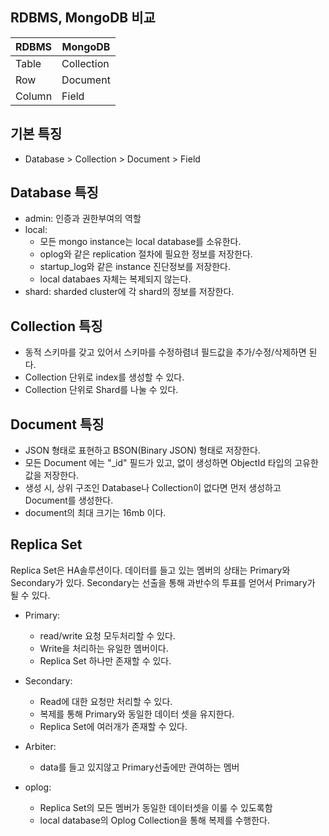 ## RDBMS, MongoDB 비교 
|RDBMS|MongoDB|
|-----|-----|
|Table|Collection|
|Row|Document|
|Column|Field|

## 기본 특징
- Database > Collection > Document > Field

## Database 특징
- admin: 인증과 권한부여의 역할
- local: 
    - 모든 mongo instance는 local database를 소유한다.
    - oplog와 같은 replication 절차에 필요한 정보를 저장한다.
    - startup_log와 같은 instance 진단정보를 저장한다.
    - local databaes 자체는 복제되지 않는다.
 - shard: sharded cluster에 각 shard의 정보를 저장한다.
   
## Collection 특징
- 동적 스키마를 갖고 있어서 스키마를 수정하렴녀 필드값을 추가/수정/삭제하면 된다.
- Collection 단위로 index를 생성할 수 있다.
- Collection 단위로 Shard를 나눌 수 있다.

## Document 특징
- JSON 형태로 표현하고 BSON(Binary JSON) 형태로 저장한다.
- 모든 Document 에는 "_id" 필드가 있고, 없이 생성하면 ObjectId 타입의 고유한 값을 저장한다.
- 생성 시, 상위 구조인 Database나 Collection이 없다면 먼저 생성하고 Document를 생성한다.
- document의 최대 크기는 16mb 이다.

## Replica Set
 Replica Set은 HA솔루션이다.
 데이터를 들고 있는 멤버의 상태는 Primary와 Secondary가 있다.
 Secondary는 선출을 통해 과반수의 투표를 얻어서 Primary가 될 수 있다.
 - Primary:
    - read/write 요청 모두처리할 수 있다.
    - Write을 처리하는 유일한 멤버이다.
    - Replica Set 하나만 존재할 수 있다.
 
 - Secondary:
    - Read에 대한 요청만 처리할 수 있다.
    - 복제를 통해 Primary와 동일한 데이터 셋을 유지한다.
    - Replica Set에 여러개가 존재할 수 있다.
 
 - Arbiter:
    - data를 들고 있지않고 Primary선출에만 관여하는 멤버
 
 - oplog:
    - Replica Set의 모든 멤버가 동일한 데이터셋을 이룰 수 있도록함
    - local database의 Oplog Collection을 통해 복제를 수행한다.    
  

